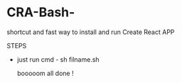 # CRA-Bash-
shortcut and fast way to install and run Create React APP

STEPS
- just run cmd -  sh filname.sh

  booooom all done !
  
